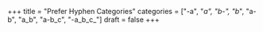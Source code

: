 +++
title = "Prefer Hyphen Categories"
categories = ["-a", "_a", "b-", "b_", "a-b", "a_b", "a-b_c", "-a_b_c_"]
draft = false
+++
